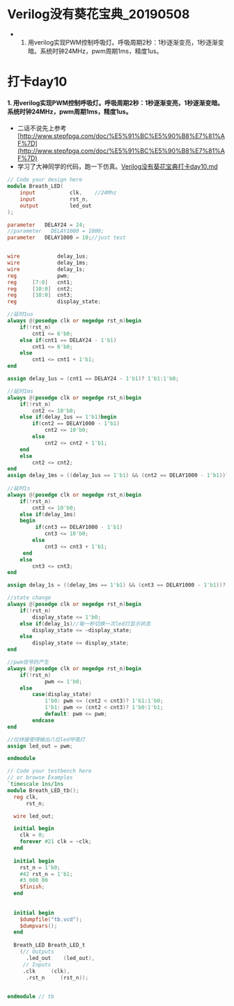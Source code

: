 # Verilog没有葵花宝典_20190508
- 1. 用verilog实现PWM控制呼吸灯。呼吸周期2秒：1秒逐渐变亮，1秒逐渐变暗。系统时钟24MHz，pwm周期1ms，精度1us。

# 打卡day10
#### 1. 用verilog实现PWM控制呼吸灯。呼吸周期2秒：1秒逐渐变亮，1秒逐渐变暗。系统时钟24MHz，pwm周期1ms，精度1us。
- 二话不说先上参考[http://www.stepfpga.com/doc/%E5%91%BC%E5%90%B8%E7%81%AF%7D](http://www.stepfpga.com/doc/%E5%91%BC%E5%90%B8%E7%81%AF%7D)
- 学习了大神同学的代码，跑一下仿真。[Verilog没有葵花宝典打卡day10.md](https://github.com/NingHeChuan/Digital_Front_End_Verilog/blob/master/Verilog%E6%B2%A1%E6%9C%89%E8%91%B5%E8%8A%B1%E5%AE%9D%E5%85%B8/Verilog%E6%B2%A1%E6%9C%89%E8%91%B5%E8%8A%B1%E5%AE%9D%E5%85%B8%E6%89%93%E5%8D%A1day10.md)

~~~verilog
// Code your design here
module Breath_LED(
    input           clk,    //24Mhz
    input           rst_n,
    output          led_out
);

parameter   DELAY24 = 24;
//parameter   DELAY1000 = 1000;
parameter   DELAY1000 = 10;//just test


wire            delay_1us;
wire            delay_1ms;
wire            delay_1s;
reg             pwm;
reg     [7:0]   cnt1;
reg     [10:0]  cnt2;
reg     [10:0]  cnt3;
reg             display_state;

//延时1us
always @(posedge clk or negedge rst_n)begin
    if(!rst_n)
        cnt1 <= 6'b0;
    else if(cnt1 == DELAY24 - 1'b1)
        cnt1 <= 6'b0;
    else 
        cnt1 <= cnt1 + 1'b1;
end

assign delay_1us = (cnt1 == DELAY24 - 1'b1)? 1'b1:1'b0;

//延时1ms
always @(posedge clk or negedge rst_n)begin
    if(!rst_n)
        cnt2 <= 10'b0;
    else if(delay_1us == 1'b1)begin
        if(cnt2 == DELAY1000 - 1'b1)    
            cnt2 <= 10'b0;
        else 
            cnt2 <= cnt2 + 1'b1;
    end
    else 
        cnt2 <= cnt2;
end
assign delay_1ms = ((delay_1us == 1'b1) && (cnt2 == DELAY1000 - 1'b1))? 1'b1:1'b0;
   
//延时1s
always @(posedge clk or negedge rst_n)begin
    if(!rst_n)
        cnt3 <= 10'b0;
    else if(delay_1ms)
    begin
         if(cnt3 == DELAY1000 - 1'b1)
            cnt3 <= 10'b0;
        else 
            cnt3 <= cnt3 + 1'b1;
     end
    else 
        cnt3 <= cnt3;    
end

assign delay_1s = ((delay_1ms == 1'b1) && (cnt3 == DELAY1000 - 1'b1))? 1'b1:1'b0;

//state change
always @(posedge clk or negedge rst_n)begin
    if(!rst_n)
        display_state <= 1'b0;
    else if(delay_1s)//每一秒切换一次led灯显示状态
        display_state <= ~display_state;
    else 
        display_state <= display_state;
end

//pwm信号的产生
always @(posedge clk or negedge rst_n)begin
    if(!rst_n)
            pwm <= 1'b0;
    else 
        case(display_state)
            1'b0: pwm <= (cnt2 < cnt3)? 1'b1:1'b0;
            1'b1: pwm <= (cnt2 < cnt3)? 1'b0:1'b1;
            default: pwm <= pwm;
        endcase
end

//位拼接使得输出八位led呼吸灯
assign led_out = pwm;

endmodule 
~~~

~~~verilog
// Code your testbench here
// or browse Examples
`timescale 1ns/1ns
module Breath_LED_tb();
  reg clk,
      rst_n;

  wire led_out;

  initial begin
    clk = 0;
    forever #21 clk = ~clk;
  end
  
  initial begin
    rst_n = 1'b0;
    #42 rst_n = 1'b1;
    #3_000_00
    $finish;
  end
  
  
  initial begin
    $dumpfile("tb.vcd");
    $dumpvars();
  end
  
  Breath_LED Breath_LED_t
    (// Outputs
      .led_out    (led_out),
     // Inputs
     .clk     (clk),
      .rst_n     (rst_n));

  
endmodule // tb
~~~
